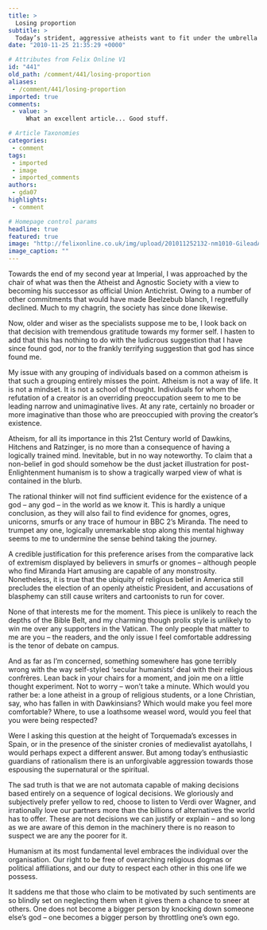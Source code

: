 ```yaml
---
title: >
  Losing proportion
subtitle: >
  Today’s strident, aggressive atheists want to fit under the umbrella of ‘secular humanism’ – but do they deserve to?
date: "2010-11-25 21:35:29 +0000"

# Attributes from Felix Online V1
id: "441"
old_path: /comment/441/losing-proportion
aliases:
 - /comment/441/losing-proportion
imported: true
comments:
 - value: >
     What an excellent article... Good stuff.

# Article Taxonomies
categories:
 - comment
tags:
 - imported
 - image
 - imported_comments
authors:
 - gda07
highlights:
 - comment

# Homepage control params
headline: true
featured: true
image: "http://felixonline.co.uk/img/upload/201011252132-nm1010-GileadAm.jpg"
image_caption: ""
---
```


Towards the end of my second year at Imperial, I was approached by the chair of what was then the Atheist and Agnostic Society with a view to becoming his successor as official Union Antichrist. Owing to a number of other commitments that would have made Beelzebub blanch, I regretfully declined. Much to my chagrin, the society has since done likewise.

Now, older and wiser as the specialists suppose me to be, I look back on that decision with tremendous gratitude towards my former self. I hasten to add that this has nothing to do with the ludicrous suggestion that I have since found god, nor to the frankly terrifying suggestion that god has since found me.

My issue with any grouping of individuals based on a common atheism is that such a grouping entirely misses the point. Atheism is not a way of life. It is not a mindset. It is not a school of thought. Individuals for whom the refutation of a creator is an overriding preoccupation seem to me to be leading narrow and unimaginative lives. At any rate, certainly no broader or more imaginative than those who are preoccupied with proving the creator’s existence.

Atheism, for all its importance in this 21st Century world of Dawkins, Hitchens and Ratzinger, is no more than a consequence of having a logically trained mind. Inevitable, but in no way noteworthy. To claim that a non-belief in god should somehow be the dust jacket illustration for post-Enlightenment humanism is to show a tragically warped view of what is contained in the blurb.

The rational thinker will not find sufficient evidence for the existence of a god – any god – in the world as we know it. This is hardly a unique conclusion, as they will also fail to find evidence for gnomes, ogres, unicorns, smurfs or any trace of humour in BBC 2’s Miranda. The need to trumpet any one, logically unremarkable stop along this mental highway seems to me to undermine the sense behind taking the journey.

A credible justification for this preference arises from the comparative lack of extremism displayed by believers in smurfs or gnomes – although people who find Miranda Hart amusing are capable of any monstrosity. Nonetheless, it is true that the ubiquity of religious belief in America still precludes the election of an openly atheistic President, and accusations of blasphemy can still cause writers and cartoonists to run for cover.

None of that interests me for the moment. This piece is unlikely to reach the depths of the Bible Belt, and my charming though prolix style is unlikely to win me over any supporters in the Vatican. The only people that matter to me are you – the readers, and the only issue I feel comfortable addressing is the tenor of debate on campus.

And as far as I’m concerned, something somewhere has gone terribly wrong with the way self-styled ‘secular humanists’ deal with their religious confrères. Lean back in your chairs for a moment, and join me on a little thought experiment. Not to worry – won’t take a minute. Which would you rather be: a lone atheist in a group of religious students, or a lone Christian, say, who has fallen in with Dawkinsians? Which would make you feel more comfortable? Where, to use a loathsome weasel word, would you feel that you were being respected?

Were I asking this question at the height of Torquemada’s excesses in Spain, or in the presence of the sinister cronies of medievalist ayatollahs, I would perhaps expect a different answer. But among today’s enthusiastic guardians of rationalism there is an unforgivable aggression towards those espousing the supernatural or the spiritual.

The sad truth is that we are not automata capable of making decisions based entirely on a sequence of logical decisions. We gloriously and subjectively prefer yellow to red, choose to listen to Verdi over Wagner, and irrationally love our partners more than the billions of alternatives the world has to offer. These are not decisions we can justify or explain – and so long as we are aware of this demon in the machinery there is no reason to suspect we are any the poorer for it.

Humanism at its most fundamental level embraces the individual over the organisation. Our right to be free of overarching religious dogmas or political affiliations, and our duty to respect each other in this one life we possess.

It saddens me that those who claim to be motivated by such sentiments are so blindly set on neglecting them when it gives them a chance to sneer at others. One does not become a bigger person by knocking down someone else’s god – one becomes a bigger person by throttling one’s own ego.
